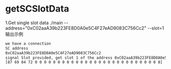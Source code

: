 # getSCSlotData
1.Get single slot data
 ./main --address="0xC02aaA39b223FE8D0A0e5C4F27eAD9083C756Cc2" --slot=1
 输出示例
```bash
we have a connection
SC address
0xC02aaA39b223FE8D0A0e5C4F27eAD9083C756Cc2
signal Slot provided, get slot 1 of the address 0xC02aaA39b223FE8D0A0e5C4F27eAD9083C756Cc2
[87 69 84 72 0 0 0 0 0 0 0 0 0 0 0 0 0 0 0 0 0 0 0 0 0 0 0 0 0 0 0 8]
```